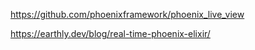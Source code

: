 https://github.com/phoenixframework/phoenix_live_view



https://earthly.dev/blog/real-time-phoenix-elixir/